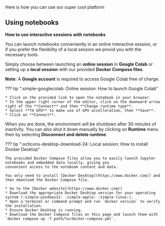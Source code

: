 Here is how you can use our super cool platform

## Using notebooks

**How to use interactive sessions with notebooks**

You can launch notebooks conveniently in an online interactive session, or if you prefer the flexibility of a local session we provid you with the necessary tools.

Simply choose between launching an **online session** in **Google Colab**
or setting up a **local session** with our provided **Docker Compose files**.

**Note:** A **Google account** is required to access Google Colab free of charge.

??? tip ":simple-googlecolab: Online session: How to launch Google Colab"

    * Click on the provided link to open the notebook in your browser.
    * In the upper right corner of the editor, click on the downward arrow right of the **Connect** and then **Change runtime type**.
    * Select **T4 GPU** to make use of GPU accelleration, then **Save**.
    * Click on **Connect**.

When you are done, the environment will be shutdown after 30 minutes of inactivity. You can also shut it down
manually by clicking on **Runtime** menu then by selecting **Disconnect and delete runtime**.

??? tip ":octicons-desktop-download-24: Local session: How to install Docker Desktop"

    The provided Docker Compose files allow you to easily launch Jupyter notebooks and embedded data locally, giving you
    convenient access to the notebook content and data.

    You only need to install [Docker Desktop](https://www.docker.com/) and then download the Docker Compose file.

    * Go to the [Docker website](https://www.docker.com/)
    * Download the appropriate Docker Desktop version for your operating system (:simple-windows11: :simple-apple: :simple-linux:).
    * Open a terminal or command prompt and run `docker version` to verify the installation.
    * Ensure Docker Desktop is running.
    * Download the Docker Compose files on this page and launch them with `docker compose up -f path/to/docker-compose.yml`.
